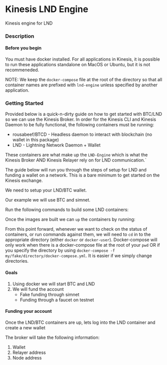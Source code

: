 # Kinesis LND Engine

Kinesis engine for LND

### Description


#### Before you begin

You must have docker installed. For all applications in Kinesis, it is possible to run these applications standalone
on MacOS or Ubuntu, but it is not recommeneded.

NOTE: We keep the `docker-compose` file at the root of the directory so that all container names are prefixed with `lnd-engine` unless specified by another application.

### Getting Started

Provided below is a quick-n-dirty guide on how to get started with BTC/LND so we can use the Kinesis Broker. In order for the Kinesis CLI and Kinesis Daemon to be fully functional, the following containers must be running:

- rousabeef/BTCD - Headless daemon to interact with blockchain (no wallet in this package)
- LND - Lightning Network Daemon + Wallet

These containers are what make up the `LND-Engine` which is what the Kinesis Broker AND Kinesis Relayer rely on for LND communication.`

The guide below will run you through the steps of setup for LND and funding a wallet on a network. This is a bare minimum to get started on the Kinesis exchange.

We need to setup your LND/BTC wallet.

Our example we will use BTC and simnet.

Run the following commands to build some LND containers:

Once the images are built we can `up` the containers by running:

From this point forward, whenever we want to check on the status of containers, or run commands against them, we will need to `cd` in to the appropriate directory (either `docker` or `docker-user`). Docker-compose will only work when there is a docker-compose file at the root of your `pwd` OR if you specify the directory by using `docker-compose -f my/fake/directory/docker-compose.yml`. It is easier if we simply change directories.

#### Goals

1. Using docker we will start BTC and LND
2. We will fund the account
    - Fake funding through simnet
    - Funding through a faucet on testnet

#### Funding your account

Once the LND/BTC containers are up, lets log into the LND container and create a new wallet

The broker will take the following information:

1. Wallet
2. Relayer address
3. Node address
